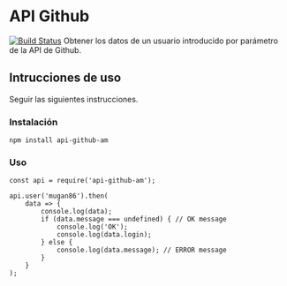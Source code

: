# API Github
[![Build Status](https://travis-ci.org/amldev/api-github.svg?branch=master)](https://travis-ci.org/amldev/api-github)
Obtener los datos de un usuario introducido por parámetro de la API de Github.

## Intrucciones de uso
Seguir las siguientes instrucciones.

### Instalación

```
npm install api-github-am
```

### Uso

```
const api = require('api-github-am');

api.user('mugan86').then(
    data => {
        console.log(data);
        if (data.message === undefined) { // OK message
            console.log('OK');
            console.log(data.login);
        } else {
            console.log(data.message); // ERROR message
        }
    }
);
```